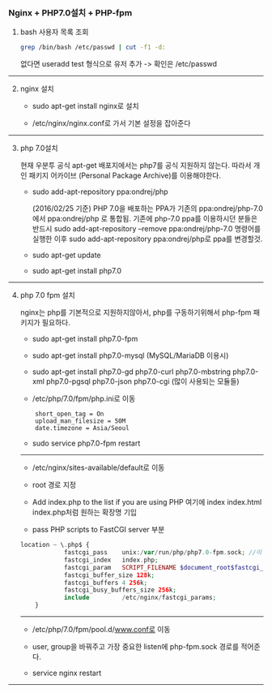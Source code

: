 ### Nginx + PHP7.0설치 + PHP-fpm

1. bash 사용자 목록 조회
    ```bash
    grep /bin/bash /etc/passwd | cut -f1 -d:
    ```
    없다면 useradd test 형식으로 유저 추가 -> 확인은 /etc/passwd

***
2. nginx 설치

    * sudo apt-get install nginx로 설치
    
    * /etc/nginx/nginx.conf로 가서 기본 설정을 잡아준다

***
    
3. php 7.0설치

   현재 우분투 공식 apt-get 배포지에서는 php7를 공식 지원하지 않는다. 따라서 개인 패키지 어카이브 (Personal Package Archive)를 이용해야한다.
   
   * sudo add-apt-repository ppa:ondrej/php
   
     (2016/02/25 기준) PHP 7.0을 배포하는 PPA가 기존의 ppa:ondrej/php-7.0 에서 ppa:ondrej/php 로 통합됨.
     기존에 php-7.0 ppa를 이용하시던 분들은 반드시 sudo add-apt-repository –remove ppa:ondrej/php-7.0 명령어를 실행한 이후 sudo add-apt-repository ppa:ondrej/php로 ppa를 변경할것.
     
    * sudo apt-get update
    
    * sudo apt-get install php7.0

***

 4. php 7.0 fpm 설치
 
    nginx는 php를 기본적으로 지원하지않아서, php를 구동하기위해서 php-fpm 패키지가 필요하다.
    
    * sudo apt-get install php7.0-fpm
    
    * sudo apt-get install php7.0-mysql (MySQL/MariaDB 이용시)
    
    * sudo apt-get install php7.0-gd php7.0-curl php7.0-mbstring php7.0-xml php7.0-pgsql php7.0-json php7.0-cgi (많이 사용되는 모듈들)
    
    * /etc/php/7.0/fpm/php.ini로 이동
    
    ```shell
        short_open_tag = On
        upload_man_filesize = 50M
        date.timezone = Asia/Seoul
    ```
    
    * sudo service php7.0-fpm restart
    
    ---
    
    * /etc/nginx/sites-available/default로 이동
    
    * root 경로 지정
    
    * Add index.php to the list if you are using PHP 여기에 index index.html index.php처럼 원하는 확장명 기입
    
    * pass PHP scripts to FastCGI server 부분  
    ```php
    location ~ \.php$ {
                fastcgi_pass    unix:/var/run/php/php7.0-fpm.sock; //이 위치에 정말 존재하는지 확인 필수
                fastcgi_index   index.php;
                fastcgi_param   SCRIPT_FILENAME $document_root$fastcgi_script_name;
                fastcgi_buffer_size 128k;
                fastcgi_buffers 4 256k;
                fastcgi_busy_buffers_size 256k;
                include         /etc/nginx/fastcgi_params;
        }
    ```
    ---    
    
    * /etc/php/7.0/fpm/pool.d/www.conf로 이동
    
    * user, group을 바꿔주고 가장 중요한 listen에 php-fpm.sock 경로를 적어준다.
    
    * service nginx restart
***




